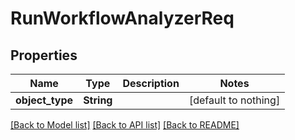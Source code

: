 # RunWorkflowAnalyzerReq


## Properties
Name | Type | Description | Notes
------------ | ------------- | ------------- | -------------
**object_type** | **String** |  | [default to nothing]


[[Back to Model list]](../README.md#models) [[Back to API list]](../README.md#api-endpoints) [[Back to README]](../README.md)



